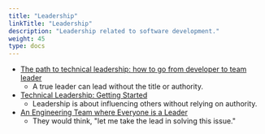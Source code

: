 ```yaml
---
title: "Leadership"
linkTitle: "Leadership"
description: "Leadership related to software development."
weight: 45
type: docs
---
```


* [The path to technical leadership: how to go from developer to team leader](https://www.freecodecamp.org/news/the-path-to-technical-leadership-how-to-go-from-developer-to-team-leader-8c544f15a431/)
  * A true leader can lead without the title or authority.
* [Technical Leadership: Getting Started](https://slack.engineering/technical-leadership-getting-started-e5161b1bf85c)
  * Leadership is about influencing others without relying on authority. 
* [An Engineering Team where Everyone is a Leader](https://blog.pragmaticengineer.com/a-team-where-everyone-is-a-leader/)
  * They would think, "let me take the lead in solving this issue."